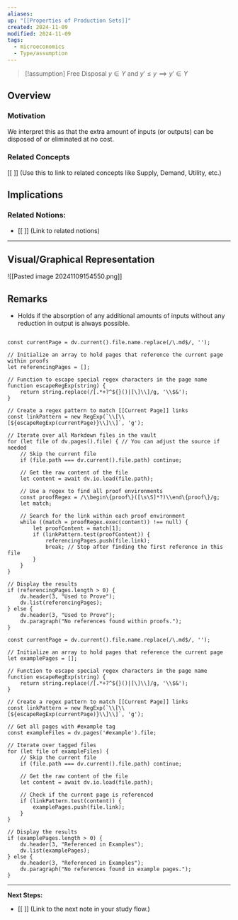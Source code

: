 ```yaml
---
aliases: 
up: "[[Properties of Production Sets]]"
created: 2024-11-09
modified: 2024-11-09
tags:
  - microeconomics
  - Type/assumption
---
```



>[!assumption] Free Disposal
>$y \in Y$ and $y'\leq y \implies y' \in Y$


## Overview

### Motivation 

We interpret this as that the extra amount of inputs (or outputs) can be disposed of or eliminated at no cost. 

### Related Concepts
[[ ]] (Use this to link to related concepts like Supply, Demand, Utility, etc.)



## Implications

### Related Notions:
- [[ ]] (Link to related notions)



---

## Visual/Graphical Representation
![[Pasted image 20241109154550.png]]

## Remarks
- Holds if the absorption of any additional amounts of inputs without any reduction in output is always possible.


```dataviewjs

const currentPage = dv.current().file.name.replace(/\.md$/, '');

// Initialize an array to hold pages that reference the current page within proofs
let referencingPages = [];

// Function to escape special regex characters in the page name
function escapeRegExp(string) {
    return string.replace(/[.*+?^${}()|[\]\\]/g, '\\$&');
}

// Create a regex pattern to match [[Current Page]] links
const linkPattern = new RegExp(`\\[\\[${escapeRegExp(currentPage)}\\]\\]`, 'g');

// Iterate over all Markdown files in the vault
for (let file of dv.pages().file) { // You can adjust the source if needed
    // Skip the current file
    if (file.path === dv.current().file.path) continue;

    // Get the raw content of the file
    let content = await dv.io.load(file.path);

    // Use a regex to find all proof environments
    const proofRegex = /\\begin\{proof\}([\s\S]*?)\\end\{proof\}/g;
    let match;

    // Search for the link within each proof environment
    while ((match = proofRegex.exec(content)) !== null) {
        let proofContent = match[1];
        if (linkPattern.test(proofContent)) {
            referencingPages.push(file.link);
            break; // Stop after finding the first reference in this file
        }
    }
}

// Display the results
if (referencingPages.length > 0) {
    dv.header(3, "Used to Prove");
    dv.list(referencingPages);
} else {
    dv.header(3, "Used to Prove");
    dv.paragraph("No references found within proofs.");
}
```

```dataviewjs
const currentPage = dv.current().file.name.replace(/\.md$/, '');

// Initialize an array to hold pages that reference the current page
let examplePages = [];

// Function to escape special regex characters in the page name
function escapeRegExp(string) {
    return string.replace(/[.*+?^${}()|[\]\\]/g, '\\$&');
}

// Create a regex pattern to match [[Current Page]] links
const linkPattern = new RegExp(`\\[\\[${escapeRegExp(currentPage)}\\]\\]`, 'g');

// Get all pages with #example tag
const exampleFiles = dv.pages('#example').file;

// Iterate over tagged files
for (let file of exampleFiles) {
    // Skip the current file
    if (file.path === dv.current().file.path) continue;

    // Get the raw content of the file
    let content = await dv.io.load(file.path);

    // Check if the current page is referenced
    if (linkPattern.test(content)) {
        examplePages.push(file.link);
    }
}

// Display the results
if (examplePages.length > 0) {
    dv.header(3, "Referenced in Examples");
    dv.list(examplePages);
} else {
    dv.header(3, "Referenced in Examples");
    dv.paragraph("No references found in example pages.");
}
```

---

**Next Steps:**
- [[ ]] (Link to the next note in your study flow.)

